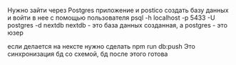 Нужно зайти через Postgres приложение и postico создать базу данных и войти в нее с помощью пользователя
psql -h localhost -p 5433 -U postgres -d nextdb
nextdb - это база данных созданная, а postgres - это юзер

если делается на нексте нужно сделать npm run db:push
Это синхронизация бд со схемой, бд после этого готова
